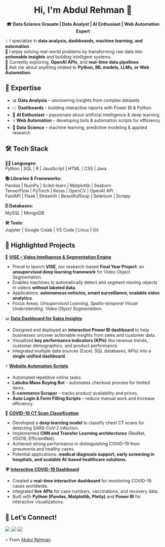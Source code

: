 <div align="center">

 # Hi, I'm Abdul Rehman 👋    

🎓 **Data Science Grauate | Data Analyst | AI Enthusiast | Web Automation Expert**  

</div>

💡 I specialize in **data analysis, dashboards, machine learning, and automation**.  
🚀 I enjoy solving real-world problems by transforming raw data into **actionable insights** and building intelligent systems.  
🌱 Currently exploring, **OpenAI APIs**, and **real-time data pipelines**.  
💬 Ask me about anything related to **Python, ML models, LLMs, or Web Automation**.


## 🎯 Expertise  

- 📊 **Data Analysis** – uncovering insights from complex datasets  
- 📈 **Dashboards** – building interactive reports with Power BI & Python  
- 🤖 **AI Enthusiast** – passionate about artificial intelligence & deep learning  
- ⚡ **Web Automation** – developing bots & automation scripts for efficiency  
- 🧠 **Data Science** – machine learning, predictive modeling & applied research  


## 🛠️ Tech Stack  

**👨‍💻 Languages:**  
Python | SQL | R | JavaScript | HTML | CSS | Java  

**📚 Libraries & Frameworks:**  
Pandas | NumPy | Scikit-learn | Matplotlib | Seaborn  
TensorFlow | PyTorch | Keras | OpenCV | OpenAI API  
FastAPI | Flask | Streamlit | BeautifulSoup | Selenium | Scrapy  

**🗄️ Databases:**  
 MySQL | MongoDB  

**🛠️ Tools:**  
 Jupyter | Google Colab | VS Code | Linux | Git   


## 🌟 Highlighted Projects  

🚀 **[VISE – Video Intelligence & Segmentation Engine](#)**  
- Proud to launch **VISE**, our research-based **Final Year Project**: an **unsupervised deep learning framework** for Video Object Segmentation.  
- Enables machines to automatically detect and segment moving objects in videos **without labeled data**.  
- Applications: **autonomous vehicles, smart surveillance, scalable video analytics**.  
- Focus Areas: *Unsupervised Learning, Spatio-temporal Visual Understanding, Video Object Segmentation.*  

📊 **[Data Dashboard for Sales Insights](#)**  
- Designed and deployed an **interactive Power BI dashboard** to help businesses uncover actionable insights from sales and customer data.  
- Visualized **key performance indicators (KPIs)** like revenue trends, customer demographics, and product performance.  
- Integrated multiple data sources (Excel, SQL databases, APIs) into a **single unified dashboard**.     

⚡ **[Website Automation Scripts](#)**  
- Automated repetitive online tasks:  
- **Labubu Mass Buying Bot** – automates checkout process for limited items.  
- **E-commerce Scraper** – tracks product availability and prices.  
- **Auto Login & Form Filling Scripts** – reduce manual work and increase efficiency.  

💉 **[COVID-19 CT Scan Classification](#)**  
- Developed a **deep learning model** to classify chest CT scans for detecting SARS-CoV-2 infection.  
- Implemented **CNN and Transfer Learning architectures** (ResNet, VGG16, EfficientNet).  
- Achieved strong performance in distinguishing COVID-19 from pneumonia and healthy cases.  
- Potential applications: **medical diagnosis support, early screening in hospitals, and scalable AI-based healthcare solutions.**    

🌍 **[Interactive COVID-19 Dashboard](#)**  
- Created a **real-time interactive dashboard** for monitoring COVID-19 cases worldwide.  
- Integrated **live APIs** for case numbers, vaccinations, and recovery data.  
- Built with **Python (Pandas, Matplotlib, Plotly)** and **Power BI** for interactive visualizations.   


## 🤝 Let’s Connect!  

<p align="left">
<a href="https://www.linkedin.com/in/abdulrehmaan/" target="_blank"><img src="https://img.shields.io/badge/LinkedIn-blue?style=for-the-badge&logo=linkedin" /></a>
<a href="mailto:abdulrehman11403@gmail.com"><img src="https://img.shields.io/badge/Email-D14836?style=for-the-badge&logo=gmail&logoColor=white" /></a>
<a href="https://github.com/byabdulrehmann" target="_blank"><img src="https://img.shields.io/badge/GitHub-100000?style=for-the-badge&logo=github&logoColor=white" /></a>
</p>


⭐ From [Abdul Rehman](https://github.com/byabdulrehmann)
